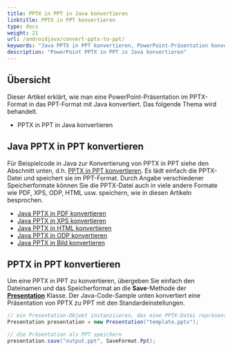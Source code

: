 ```yaml
---
title: PPTX in PPT in Java konvertieren
linktitle: PPTX in PPT konvertieren
type: docs
weight: 21
url: /androidjava/convert-pptx-to-ppt/
keywords: "Java PPTX in PPT konvertieren, PowerPoint-Präsentation konvertieren, PPTX in PPT, Java, Aspose.Slides"
description: "PowerPoint PPTX in PPT in Java konvertieren"
---
```


## **Übersicht**

Dieser Artikel erklärt, wie man eine PowerPoint-Präsentation im PPTX-Format in das PPT-Format mit Java konvertiert. Das folgende Thema wird behandelt.

- PPTX in PPT in Java konvertieren

## **Java PPTX in PPT konvertieren**

Für Beispielcode in Java zur Konvertierung von PPTX in PPT siehe den Abschnitt unten, d.h. [PPTX in PPT konvertieren](#convert-pptx-to-ppt). Es lädt einfach die PPTX-Datei und speichert sie im PPT-Format. Durch Angabe verschiedener Speicherformate können Sie die PPTX-Datei auch in viele andere Formate wie PDF, XPS, ODP, HTML usw. speichern, wie in diesen Artikeln besprochen.

- [Java PPTX in PDF konvertieren](https://docs.aspose.com/slides/androidjava/convert-powerpoint-to-pdf/)
- [Java PPTX in XPS konvertieren](https://docs.aspose.com/slides/androidjava/convert-powerpoint-to-xps/)
- [Java PPTX in HTML konvertieren](https://docs.aspose.com/slides/androidjava/convert-powerpoint-to-html/)
- [Java PPTX in ODP konvertieren](https://docs.aspose.com/slides/androidjava/save-presentation/)
- [Java PPTX in Bild konvertieren](https://docs.aspose.com/slides/androidjava/convert-powerpoint-to-png/)

## **PPTX in PPT konvertieren**
Um eine PPTX in PPT zu konvertieren, übergeben Sie einfach den Dateinamen und das Speicherformat an die **Save**-Methode der [**Presentation**](https://reference.aspose.com/slides/androidjava/com.aspose.slides/Presentation) Klasse. Der Java-Code-Sample unten konvertiert eine Präsentation von PPTX zu PPT mit den Standardeinstellungen.

```java
// ein Presentation-Objekt instanziieren, das eine PPTX-Datei repräsentiert
Presentation presentation = new Presentation("template.pptx");

// die Präsentation als PPT speichern
presentation.save("output.ppt", SaveFormat.Ppt);  
```